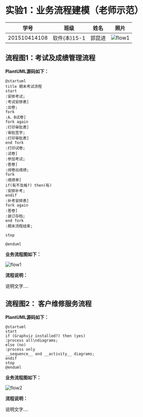 # 实验1：业务流程建模（老师示范）
|学号|班级|姓名|照片|
|:-------:|:-------------: | :----------:|:---:|
|201510414108|软件(本)15-1|郭昆进|![flow1](../head.jpg)|

## 流程图1：考试及成绩管理流程

**PlantUML源码如下：**

``` flow1
@startuml
title 期末考试流程
start
:安排考试;
:考试安排表]
:出卷;
fork
:A、B试卷]
fork again
:打印审批表]
:审批签字;
:打印审批表]
end fork
:打印试卷;
:试卷]
:参加考试;
:答卷]
:阅卷出成绩;
fork
:成绩单]
if(有不及格?) then(有)
:安排补考;
endif
:补考安排表]
fork again
:答卷]
:装订存档;
end fork
:期末流程结束;

stop

@enduml
```

**业务流程图如下：**

![flow1](aaa.jpg)

**流程说明：**

说明文字....

## 流程图2： 客户维修服务流程

**PlantUML源码如下：**

``` flow2
@startuml
start
if (Graphviz installed?) then (yes)
:process all\ndiagrams;
else (no)
:process only
__sequence__ and __activity__ diagrams;
endif
stop
@enduml
```

**业务流程图如下：**

![flow2](flow2.jpg)

**流程说明：**

说明文字....
